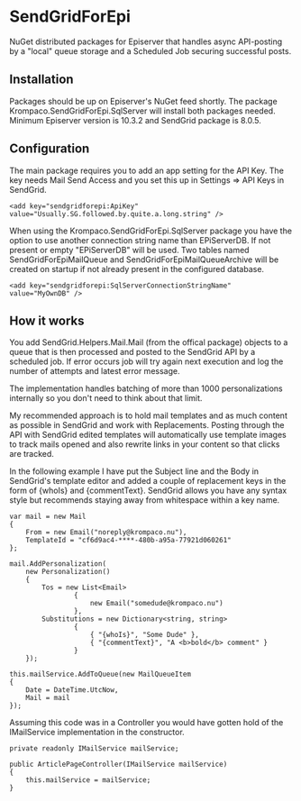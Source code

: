 # SendGridForEpi
NuGet distributed packages for Episerver that handles async API-posting by a "local" queue storage and a Scheduled Job securing successful posts.

## Installation
Packages should be up on Episerver's NuGet feed shortly. The package Krompaco.SendGridForEpi.SqlServer will install both packages needed. Minimum Episerver version is 10.3.2 and SendGrid package is 8.0.5.

## Configuration
The main package requires you to add an app setting for the API Key. The key needs Mail Send Access and you set this up in Settings => API Keys in SendGrid.

    <add key="sendgridforepi:ApiKey" value="Usually.SG.followed.by.quite.a.long.string" />
   
When using the Krompaco.SendGridForEpi.SqlServer package you have the option to use another connection string name than EPiServerDB. If not present or empty "EPiServerDB" will be used. Two tables named SendGridForEpiMailQueue and SendGridForEpiMailQueueArchive will be created on startup if not already present in the configured database.

    <add key="sendgridforepi:SqlServerConnectionStringName" value="MyOwnDB" />

## How it works
You add SendGrid.Helpers.Mail.Mail (from the offical package) objects to a queue that is then processed and posted to the SendGrid API by a scheduled job. If error occurs job will try again next execution and log the number of attempts and latest error message.

The implementation handles batching of more than 1000 personalizations internally so you don't need to think about that limit.

My recommended approach is to hold mail templates and as much content as possible in SendGrid and work with Replacements. Posting through the API with SendGrid edited templates will automatically use template images to track mails opened and also rewrite links in your content so that clicks are tracked.

In the following example I have put the Subject line and the Body in SendGrid's template editor and added a couple of replacement keys in the form of {whoIs} and {commentText}. SendGrid allows you have any syntax style but recommends staying away from whitespace within a key name.

    var mail = new Mail
    {
        From = new Email("noreply@krompaco.nu"),
        TemplateId = "cf6d9ac4-****-480b-a95a-77921d060261"
    };

    mail.AddPersonalization(
        new Personalization()
        {
            Tos = new List<Email>
                    {
                        new Email("somedude@krompaco.nu")
                    },
            Substitutions = new Dictionary<string, string>
                    {
                        { "{whoIs}", "Some Dude" },
                        { "{commentText}", "A <b>bold</b> comment" }
                    }
        });

    this.mailService.AddToQueue(new MailQueueItem
    {
        Date = DateTime.UtcNow,
        Mail = mail
    });

Assuming this code was in a Controller you would have gotten hold of the IMailService implementation in the constructor.

    private readonly IMailService mailService;
    
    public ArticlePageController(IMailService mailService)
    {
        this.mailService = mailService;
    }